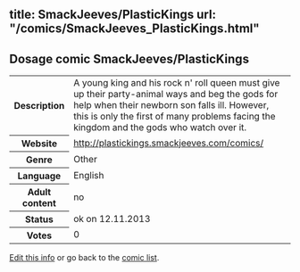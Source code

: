 title: SmackJeeves/PlasticKings
url: "/comics/SmackJeeves_PlasticKings.html"
---
Dosage comic SmackJeeves/PlasticKings
-----------------------------------------

<p id="msg"></p>
<script type="text/javascript">
if (window.location.search === '?edit_info_mail=sent_ok') {
  var elem = document.getElementById("msg");
  elem.innerHTML = 'Edited information sucessfully sent for review, which is usually done daily. Thanks!';
  elem.className = 'ok';
}
</script>
<table class="comicinfo">
<tr>
<th>Description</th><td>A young king and his rock n' roll queen must give up their party-animal ways and beg the gods for help when their newborn son falls ill. However, this is only the first of many problems facing the kingdom and the gods who watch over it.</td>
</tr>
<tr>
<th>Website</th><td><a href="http://plastickings.smackjeeves.com/comics/">http://plastickings.smackjeeves.com/comics/</a></td>
</tr>
<tr>
<th>Genre</th><td>Other</td>
</tr>
<tr>
<th>Language</th><td>English</td>
</tr>
<tr>
<th>Adult content</th><td>no</td>
</tr>
<tr>
<th>Status</th><td>ok on 12.11.2013</td>
</tr>
<tr>
<th>Votes</th><td>0</td>
</tr>
</table>

[Edit this info](SmackJeeves_PlasticKings_edit.html) or go back to the [comic list](../comic-index.html).
